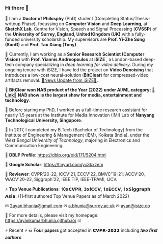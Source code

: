 ### Hi there 👋
 
💬 I am a **Doctor of Philosphy** (PhD) student (Completing Status/Thesis-writeup Phase), focussing on **Computer Vision** and **Deep Learning**, at **SketchX Lab**, Centre for Vision, Speech and Signal Processing (**CVSSP**) of the **University of Surrey, England, United KIngdom (UK)** with a fully-funded university scholarship. My supervisors are **Prof. Yi-Zhe Song (SonG)** and **Prof. Tao Xiang (Tony)**. 

💬 Currently, I am working as a **Senior Research Scientist (Computer Vision)** with **Prof. Yiannis Andreopoulos** at **iSIZE** , a London-based deep-tech company specializing in *deep learning for video delivery*. During my ongoing tenure with iSIZE, I have led the project on **Video Denoising** that introduces a low-cost neural-solution (**BitClear**) for compressed-video artifacts removal. [🔭News Update from iSIZE🔭](https://www.isize.co/isize-releases-bitclear-to-make-unwatchable-videos-watchable-by-eliminating-compression-artifacts-in-user-generated-content/). 

💬 **BitClear won NAB product of the Year (2022) under AI/ML category: [🔭Link🔭](https://nabshow.com/2022/news-releases/nab-show-announces-winners-of-2022-product-of-the-year-awards/) NAB show is the largest show for media, entertainment and technology**.

💬 Before staring my PhD, I worked as a full-time research assistant for nearly 1.5 years at the Institute for Media Innovation (IMI) Lab of **Nanyang Technological University, Singapore**. 

💬 In 2017, I completed my B.Tech (Bachelor of Technology) from the Institute of Engineering & Management (IEM), Kolkata (India), under the *West Bengal University of Technology*, majoring in Electronics and Communication Engineering. 

💬 **DBLP Profile**: https://dblp.org/pid/171/5204.html 

💬 **Google Scholar**: https://tinyurl.com/yc3kxzem

💬 **Reviewer**: CVPR'20-22; ICCV'21, ECCV'22, BMVC'19-21; ACCV'20, WACV'20-22, Siggraph'22, IEEE TIP, IEEE-TPAMI, IJCV.

⚡ **Top Venue Publications**: 𝟏𝟎𝘅𝗖𝗩𝗣𝗥, 𝟯𝘅𝗹𝗖𝗖𝗩, 𝟏𝘅𝗘𝗖𝗖𝗩, 𝟏𝘅𝗦𝗶𝗴𝗴𝗿𝗮𝗽𝗵 𝗔𝘀𝗶𝗮. (11-first authored Top Venue Papers as of March 2022) 

✉ 2ayan.bhunia@gmail.com ✉ a.bhunia@surrey.ac.uk ✉ ayan@isize.co

🔭 For more details, please visit my homepage: https://ayankumarbhunia.github.io/ ☑

⚡ Recent ⚡ ☲ 𝐅𝐨𝐮𝐫 𝐩𝐚𝐩𝐞𝐫𝐬 got accepted in 𝗖𝗩𝗣𝗥-𝟮𝟬𝟮𝟮 including 𝒕𝒘𝒐 𝒇𝒊𝒓𝒔𝒕 𝒂𝒖𝒕𝒉𝒐𝒓𝒔.

<!--
**AyanKumarBhunia/AyanKumarBhunia** is a ✨ _special_ ✨ repository because its `README.md` (this file) appears on your GitHub profile.

Here are some ideas to get you started:

- 🔭 I’m currently working on ...
- 🌱 I’m currently learning ...
- 👯 I’m looking to collaborate on ...
- 🤔 I’m looking for help with ...
- 💬 Ask me about ...
- 📫 How to reach me: ...
- 😄 Pronouns: ...
- ⚡ Fun fact: ...
-->
